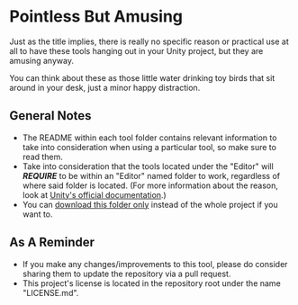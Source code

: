 # Pointless But Amusing
Just as the title implies, there is really no specific reason or practical use at all to have these tools hanging out in your Unity project, but they are amusing anyway.

You can think about these as those little water drinking toy birds that sit around in your desk, just a minor happy distraction.

## General Notes

* The README within each tool folder contains relevant information to take into consideration when using a particular tool, so make sure to read them.
* Take into consideration that the tools located under the "Editor" will ***REQUIRE*** to be within an "Editor" named folder to work, regardless of where said folder is located. (For more information about the reason, look at [Unity's official documentation](https://docs.unity3d.com/560/Documentation/Manual/SpecialFolders.html).)
* You can [download this folder only](https://minhaskamal.github.io/DownGit/#/home?url=https://github.com/heisarzola/Unity-Development-Tools/tree/master/Pointless%20But%20Amusing) instead of the whole project if you want to.

## As A Reminder 
* If you make any changes/improvements to this tool, please do consider sharing them to update the repository via a pull request.
* This project's license is located in the repository root under the name "LICENSE.md".
